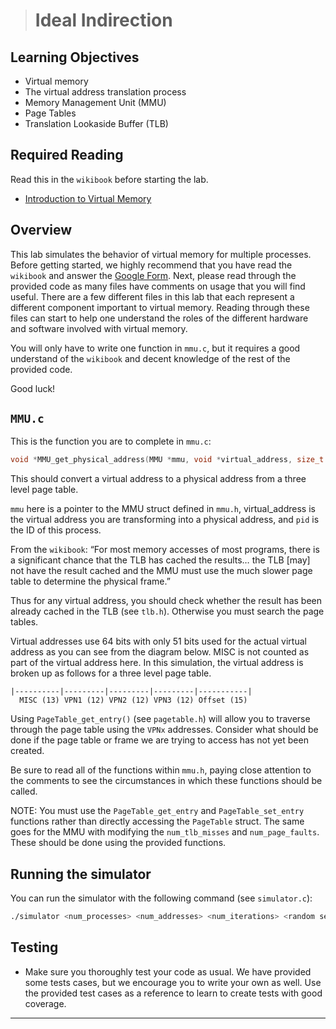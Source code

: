 > # Ideal Indirection

## Learning Objectives

- Virtual memory
- The virtual address translation process
- Memory Management Unit (MMU)
- Page Tables
- Translation Lookaside Buffer (TLB)

## Required Reading

Read this in the `wikibook` before starting the lab.

- [Introduction to Virtual Memory](https://github.com/angrave/SystemProgramming/wiki/Virtual-Memory%2C-Part-1%3A-Introduction-to-Virtual-Memory)

## Overview

This lab simulates the behavior of virtual memory for multiple processes. Before getting started, we highly recommend that you have read the `wikibook` and answer the [Google Form](http://goo.gl/forms/4Us4vBPJnj). Next, please read through the provided code as many files have comments on usage that you will find useful. There are a few different files in this lab that each represent a different component important to virtual memory. Reading through these files can start to help one understand the roles of the different hardware and software involved with virtual memory.

You will only have to write one function in `mmu.c`, but it requires a good understand of the `wikibook` and decent knowledge of the rest of the provided code.

Good luck!

## `MMU.c`

This is the function you are to complete in `mmu.c`:

```c
void *MMU_get_physical_address(MMU *mmu, void *virtual_address, size_t pid)
```

This should convert a virtual address to a physical address from a three level page table.

`mmu` here is a pointer to the MMU struct defined in `mmu.h`, virtual_address is the virtual address you are transforming into a physical address, and `pid` is the ID of this process.

From the `wikibook`: “For most memory accesses of most programs, there is a significant chance that the TLB has cached the results… the TLB [may] not have the result cached and the MMU must use the much slower page table to determine the physical frame.”

Thus for any virtual address, you should check whether the result has been already cached in the TLB (see `tlb.h`). Otherwise you must search the page tables.

Virtual addresses use 64 bits with only 51 bits used for the actual virtual address as you can see from the diagram below. MISC is not counted as part of the virtual address here. In this simulation, the virtual address is broken up as follows for a three level page table.

```
|----------|---------|---------|---------|-----------|
  MISC (13) VPN1 (12) VPN2 (12) VPN3 (12) Offset (15)
```

Using `PageTable_get_entry()` (see `pagetable.h`) will allow you to traverse through the page table using the `VPNx` addresses. Consider what should be done if the page table or frame we are trying to access has not yet been created.

Be sure to read all of the functions within `mmu.h`, paying close attention to the comments to see the circumstances in which these functions should be called.

NOTE: You must use the `PageTable_get_entry` and `PageTable_set_entry` functions rather than directly accessing the `PageTable` struct. The same goes for the MMU with modifying the `num_tlb_misses` and `num_page_faults`. These should be done using the provided functions.

## Running the simulator

You can run the simulator with the following command (see `simulator.c`):

```bash
./simulator <num_processes> <num_addresses> <num_iterations> <random seed>
```

## Testing

- Make sure you thoroughly test your code as usual. We have provided some tests cases, but we encourage you to write your own as well. Use the provided test cases as a reference to learn to create tests with good coverage.

------































